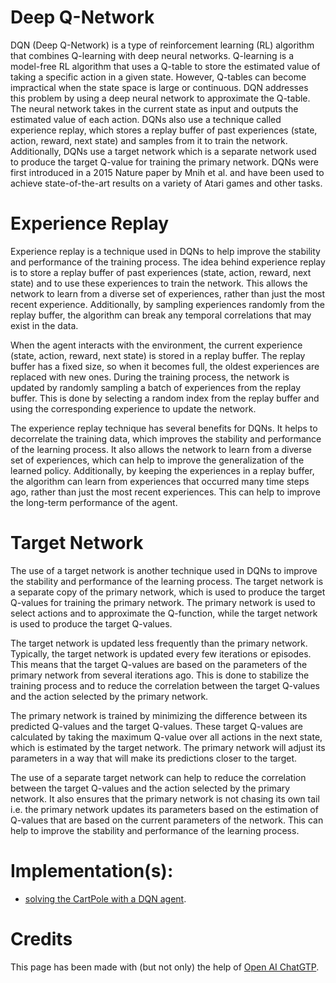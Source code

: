 # Deep Q-Network
DQN (Deep Q-Network) is a type of reinforcement learning (RL) algorithm that combines Q-learning with deep neural networks. Q-learning is a model-free RL algorithm that uses a Q-table to store the estimated value of taking a specific action in a given state. However, Q-tables can become impractical when the state space is large or continuous. DQN addresses this problem by using a deep neural network to approximate the Q-table. The neural network takes in the current state as input and outputs the estimated value of each action. DQNs also use a technique called experience replay, which stores a replay buffer of past experiences (state, action, reward, next state) and samples from it to train the network. Additionally, DQNs use a target network which is a separate network used to produce the target Q-value for training the primary network. DQNs were first introduced in a 2015 Nature paper by Mnih et al. and have been used to achieve state-of-the-art results on a variety of Atari games and other tasks.

# Experience Replay
Experience replay is a technique used in DQNs to help improve the stability and performance of the training process. The idea behind experience replay is to store a replay buffer of past experiences (state, action, reward, next state) and to use these experiences to train the network. This allows the network to learn from a diverse set of experiences, rather than just the most recent experience. Additionally, by sampling experiences randomly from the replay buffer, the algorithm can break any temporal correlations that may exist in the data.

When the agent interacts with the environment, the current experience (state, action, reward, next state) is stored in a replay buffer. The replay buffer has a fixed size, so when it becomes full, the oldest experiences are replaced with new ones. During the training process, the network is updated by randomly sampling a batch of experiences from the replay buffer. This is done by selecting a random index from the replay buffer and using the corresponding experience to update the network.

The experience replay technique has several benefits for DQNs. It helps to decorrelate the training data, which improves the stability and performance of the learning process. It also allows the network to learn from a diverse set of experiences, which can help to improve the generalization of the learned policy. Additionally, by keeping the experiences in a replay buffer, the algorithm can learn from experiences that occurred many time steps ago, rather than just the most recent experiences. This can help to improve the long-term performance of the agent.

# Target Network
The use of a target network is another technique used in DQNs to improve the stability and performance of the learning process. The target network is a separate copy of the primary network, which is used to produce the target Q-values for training the primary network. The primary network is used to select actions and to approximate the Q-function, while the target network is used to produce the target Q-values.

The target network is updated less frequently than the primary network. Typically, the target network is updated every few iterations or episodes. This means that the target Q-values are based on the parameters of the primary network from several iterations ago. This is done to stabilize the training process and to reduce the correlation between the target Q-values and the action selected by the primary network.

The primary network is trained by minimizing the difference between its predicted Q-values and the target Q-values. These target Q-values are calculated by taking the maximum Q-value over all actions in the next state, which is estimated by the target network. The primary network will adjust its parameters in a way that will make its predictions closer to the target.

The use of a separate target network can help to reduce the correlation between the target Q-values and the action selected by the primary network. It also ensures that the primary network is not chasing its own tail i.e. the primary network updates its parameters based on the estimation of Q-values that are based on the current parameters of the network. This can help to improve the stability and performance of the learning process.

# Implementation(s):
* [solving the CartPole with a DQN agent](https://github.com/quillaur/data_learning/blob/main/data_science/machine_learning/reinforcement_learning/dqn/cartpole_dqn_test.ipynb).

# Credits
This page has been made with (but not only) the help of [Open AI ChatGTP](https://chat.openai.com/).